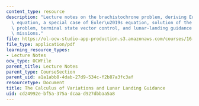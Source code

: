 ```yaml
---
content_type: resource
description: "Lecture notes on the brachistochrone problem, deriving Euler\u2019s\
  \ equation, a special case of Euler\u2019s equation, solution of the brachistochrone\
  \ problem, terminal state vector control, and lunar-landing guidance for Apollo\
  \ missions."
file: https://ol-ocw-studio-app-production.s3.amazonaws.com/courses/16-346-astrodynamics-fall-2008/cd24992ebf5a375adcaad927dbbaa5a8_lec_31.pdf
file_type: application/pdf
learning_resource_types:
- Lecture Notes
ocw_type: OCWFile
parent_title: Lecture Notes
parent_type: CourseSection
parent_uid: a1a1abb8-4dab-27d9-534c-f2b87a3fc3af
resourcetype: Document
title: The Calculus of Variations and Lunar Landing Guidance
uid: cd24992e-bf5a-375a-dcaa-d927dbbaa5a8
---
```

